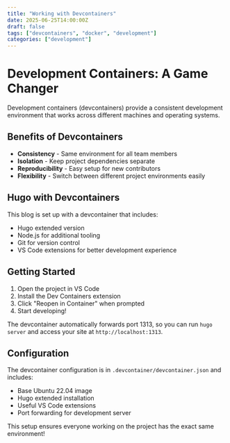 ```yaml
---
title: "Working with Devcontainers"
date: 2025-06-25T14:00:00Z
draft: false
tags: ["devcontainers", "docker", "development"]
categories: ["development"]
---
```


# Development Containers: A Game Changer

Development containers (devcontainers) provide a consistent development environment that works across different machines and operating systems.

## Benefits of Devcontainers

- **Consistency** - Same environment for all team members
- **Isolation** - Keep project dependencies separate
- **Reproducibility** - Easy setup for new contributors
- **Flexibility** - Switch between different project environments easily

## Hugo with Devcontainers

This blog is set up with a devcontainer that includes:

- Hugo extended version
- Node.js for additional tooling
- Git for version control
- VS Code extensions for better development experience

## Getting Started

1. Open the project in VS Code
2. Install the Dev Containers extension
3. Click "Reopen in Container" when prompted
4. Start developing!

The devcontainer automatically forwards port 1313, so you can run `hugo server` and access your site at `http://localhost:1313`.

## Configuration

The devcontainer configuration is in `.devcontainer/devcontainer.json` and includes:

- Base Ubuntu 22.04 image
- Hugo extended installation
- Useful VS Code extensions
- Port forwarding for development server

This setup ensures everyone working on the project has the exact same environment!
